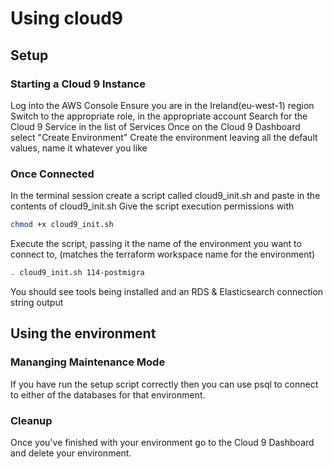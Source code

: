 # Using cloud9

## Setup

### Starting a Cloud 9 Instance

Log into the AWS Console
Ensure you are in the Ireland(eu-west-1) region
Switch to the appropriate role, in the appropriate account
Search for the Cloud 9 Service in the list of Services
Once on the Cloud 9 Dashboard select "Create Environment"
Create the environment leaving all the default values, name it whatever you like

### Once Connected

In the terminal session create a script called cloud9_init.sh and paste in the contents of cloud9_init.sh
Give the script execution permissions with

``` bash
chmod +x cloud9_init.sh
```

Execute the script, passing it the name of the environment you want to connect to, (matches the terraform workspace name for the environment)

``` bash
. cloud9_init.sh 114-postmigra
```

You should see tools being installed and an RDS & Elasticsearch connection string output

## Using the environment

### Mananging Maintenance Mode

If you have run the setup script correctly then you can use psql to connect to either of the databases for that environment.

### Cleanup

Once you've finished with your environment go to the Cloud 9 Dashboard and delete your environment.
